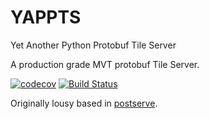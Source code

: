 # YAPPTS
Yet Another Python Protobuf Tile Server 

A production grade MVT protobuf Tile Server.

[![codecov](https://codecov.io/gh/Extintor/YAPPTS/branch/master/graph/badge.svg)](https://codecov.io/gh/Extintor/YAPPTS)
[![Build Status](https://travis-ci.org/Extintor/YAPPTS.svg?branch=master)](https://travis-ci.org/Extintor/YAPPTS)

Originally lousy based in [postserve](https://github.com/openmaptiles/postserve).